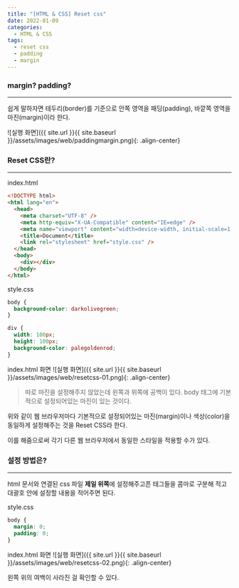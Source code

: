```yaml
---
title: "[HTML & CSS] Reset css"
date: 2022-01-09
categories:
  - HTML & CSS
tags:
  - reset css
  - padding
  - margin
---
```


### margin? padding?

---

쉽게 말하자면 테두리(border)를 기준으로 안쪽 영역을 패딩(padding), 바깥쪽 영역을 마진(margin)이라 한다.

![실행 화면]({{ site.url }}{{ site.baseurl }}/assets/images/web/paddingmargin.png){: .align-center}

### Reset CSS란?

---

index.html

```html
<!DOCTYPE html>
<html lang="en">
  <head>
    <meta charset="UTF-8" />
    <meta http-equiv="X-UA-Compatible" content="IE=edge" />
    <meta name="viewport" content="width=device-width, initial-scale=1.0" />
    <title>Document</title>
    <link rel="stylesheet" href="style.css" />
  </head>
  <body>
    <div></div>
  </body>
</html>
```

style.css

```css
body {
  background-color: darkolivegreen;
}

div {
  width: 100px;
  height: 100px;
  background-color: palegoldenrod;
}
```

index.html 화면
![실행 화면]({{ site.url }}{{ site.baseurl }}/assets/images/web/resetcss-01.png){: .align-center}

> 따로 마진을 설정해주지 않았는데 왼쪽과 위쪽에 공백이 있다. body 태그에 기본적으로 설정되어있는 마진이 있는 것이다.

위와 같이 웹 브라우저마다 기본적으로 설정되어있는 마진(margin)이나 색상(color)을 동일하게 설정해주는 것을 Reset CSS라 한다.

이를 해줌으로써 각기 다른 웹 브라우저에서 동일한 스타일을 적용할 수가 있다.

### 설정 방법은?

---

html 문서와 연결된 css 파일 **제일 위쪽**에 설정해주고픈 태그들을 콤마로 구분해 적고 대괄호 안에 설정할 내용을 적어주면 된다.

style.css

```css
body {
  margin: 0;
  padding: 0;
}
```

index.html 화면
![실행 화면]({{ site.url }}{{ site.baseurl }}/assets/images/web/resetcss-02.png){: .align-center}

왼쪽 위의 여백이 사라진 걸 확인할 수 있다.
